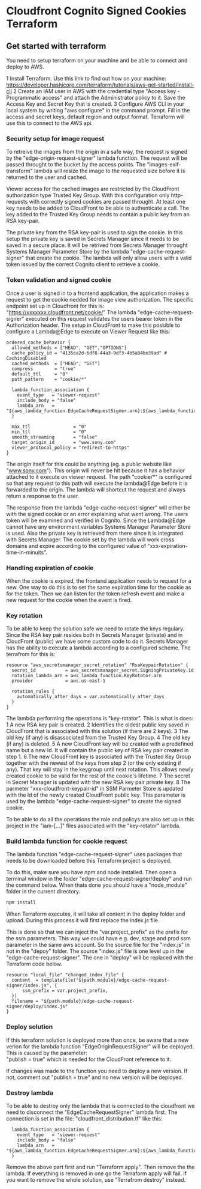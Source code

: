 # Cloudfront Cognito Signed Cookies Terraform

## Get started with terraform

You need to setup terraform on your machine and be able to connect and deploy to AWS.

1 Install Terraform. Use this link to find out how on your machine: https://developer.hashicorp.com/terraform/tutorials/aws-get-started/install-cli
2 Create an IAM user in AWS with the credential type "Access key - Programmatic access" and attach the Administrator policy to it. Save the Access Key and Secret Key that is created.
3 Configure AWS CLI in your local system by writing "aws configure" in the command prompt. Fill in the access and secret keys, default region and output format. Terraform will use this to connect to the AWS api.

### Security setup for image request

To retreive the images from the origin in a safe way, the request is signed by the "edge-origin-request-signer" lambda function. The request will be passed throught to the bucket by the access points. The "images-exif-transform" lambda will resize the image to the requested size before it is returned to the user and cached.

Viewer access for the cached images are restricted by the CloudFront authorization type Trusted Key Group.
With this configuration only http-requests with correctly signed cookies are passed throught. At least one key needs to be added to CloudFront to be able to authenticate a call. The key added to the Trusted Key Group needs to contain a public key from an RSA key-pair.

The private key from the RSA key-pair is used to sign the cookie. In this setup the private key is saved in Secrets Manager since it needs to be saved in a secure place. It will be retrived from Secrets Manager throught Systems Manager Parameter Store by the lambda "edge-cache-request-signer" that create the cookie. The lambda will only allow users with a valid token issued by the correct Cognito client to retrieve a cookie.

### Token validation and signed cookie

Once a user is signed in to a frontend application, the application makes a request to get the cookie nedded for image view authorization. The specific endpoint set up in Cloudfront for this is:
"https://xxxxxxx.cloudfront.net/cookie/"
The lambda "edge-cache-request-signer" executed on this request validates the users bearer token in the Authorization header. The setup in CloudFront to make this possible to configure a Lambda@Edge to execute on Viewer Request like this:

```code
ordered_cache_behavior {
  allowed_methods = ["HEAD", "GET","OPTIONS"]
  cache_policy_id = "4135ea2d-6df8-44a3-9df3-4b5a84be39ad" # CachingDisabled
  cached_methods  = ["HEAD", "GET"]
  compress        = "true"
  default_ttl     = "0"
  path_pattern    = "cookie/*"

  lambda_function_association {
    event_type   = "viewer-request"
    include_body = "false"
    lambda_arn   = "${aws_lambda_function.EdgeCacheRequestSigner.arn}:${aws_lambda_function.EdgeCacheRequestSigner.version}"
  }

  max_ttl                = "0"
  min_ttl                = "0"
  smooth_streaming       = "false"
  target_origin_id       = "www.sony.com"
  viewer_protocol_policy = "redirect-to-https"
}
```

The origin itself for this could be anything (eg. a public website like "www.sony.com"). This origin will never be hit because it has a behavior attached to it execute on viewer request. The path "cookie/\*" is configured so that any request to this path will execute the lambda@Edge before it is forwarded to the origin. The lambda will shortcut the request and always return a response to the user.

The response from the lambda "edge-cache-request-signer" will either be with the signed cookie or an error explaining what went wrong. The users token will be examined and verified in Cognito. Since the Lambda@Edge cannot have any environment variables Systems Manager Parameter Store is used. Also the private key is retrieved from there since it is integrated with Secrets Manager. The cookie set by the lambda will work cross domains and expire according to the configured value of "xxx-expiration-time-in-minuits".

### Handling expiration of cookie

When the cookie is expired, the frontend application needs to request for a new. One way to do this is to set the same expiration time for the cookie as for the token. Then we can listen for the token refresh event and make a new request for the cookie when the event is fired.

### Key rotation

To be able to keep the solution safe we need to rotate the keys regulary. Since the RSA key pair resides both in Secrets Manager (private) and in CloudFront (public) we have some custom code to do it. Secrets Manager has the ability to execute a lambda according to a configured scheme. The terrafrom for this is:

```code
resource "aws_secretsmanager_secret_rotation" "RsaKeypairRotation" {
  secret_id           = aws_secretsmanager_secret.SigningPrivateKey.id
  rotation_lambda_arn = aws_lambda_function.KeyRotator.arn
  provider            = aws.us-east-1

  rotation_rules {
    automatically_after_days = var.automatically_after_days
  }
}
```

The lambda performing the operations is "key-rotator". This is what is does:
1 A new RSA key pair is created.
2 Identifies the oldest public key saved in CloudFront that is associated with this solution (if there are 2 keys).
3 The old key (if any) is disassociated from the Trusted Key Group.
4 The old key (if any) is deleted.
5 A new CloudFront key will be created with a predefined name but a new Id. It will contain the public key of RSA key pair created in step 1.
6 The new CloudFront key is associated with the Trusted Key Group together with the newest of the keys from step 2 (or the only existing if any). That key will stay in the keygroup until next rotation. This allows newly created cookie to be valid for the rest of the cookie's lifetime.
7 The secret in Secret Manager is updated with the new RSA key pair private key.
8 The parmeter "xxx-cloudfront-keypair-id" in SSM Parmeter Store is updated with the Id of the newly created CloudFront public key. This parameter is used by the lambda "edge-cache-request-signer" to create the signed cookie.

To be able to do all the operations the role and policys are also set up in this project in the "iam-[...]" files associated with the "key-rotator" lambda.

### Build lambda function for cookie request

The lambda function "edge-cache-request-signer" uses packages that needs to be downloaded before this Terraform project is deployed.

To do this, make sure you have npm and node installed. Then open a terminal window in the folder "edge-cache-request-signer/deploy" and run the command below. When thats done you should have a "node_module" folder in the current directory.

```bash
npm install
```

When Terraform executes, it will take all content in the deploy folder and upload. During this process it will first replace the index.js file.

This is done so that we can inject the "var.project_prefix" as the prefix for the ssm parameters. This way we could have e.g. dev, stage and prod ssm parameter in the same aws account. So the source file for the "index.js" in not in the "depoy" folder. The source "index.js" file is one level up in the "edge-cache-request-signer". The one in "deploy" will be replaced with the Terraform code below.

```code
resource "local_file" "changed_index_file" {
  content  = templatefile("${path.module}/edge-cache-request-signer/index.js", {
      ssm_prefix = var.project_prefix,
  })
  filename = "${path.module}/edge-cache-request-signer/deploy/index.js"
}
```
### Deploy solution

If this terraform solution is deployed more than once, be aware that a new verion for the lambda function "EdgeOriginRequestSigner" will be deployed. This is caused by the parameter:  
"publish = true" which is needed for the CloudFront reference to it.

If changes was made to the function you need to deploy a new version. If not, comment out "publish = true" and no new version will be deployed.

### Destroy lambda

To be able to destroy only the lambda that is connected to the cloudfront we need to disconnect the "EdgeCacheRequestSigner" lambda first. The connection is set in the file: "cloudfront_distribution.tf" like this:

```code
  lambda_function_association {
    event_type   = "viewer-request"
    include_body = "false"
    lambda_arn   = "${aws_lambda_function.EdgeCacheRequestSigner.arn}:${aws_lambda_function.EdgeCacheRequestSigner.version}"
  }
```

Remove the above part first and run "Terraform apply". Then remove the the lambda. If everything is removed in one go the Terraform apply will fail.
If you want to remove the whole solution, use "Terrafrom destroy" instead.